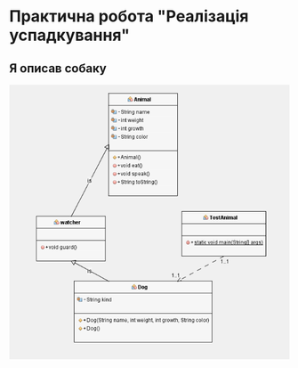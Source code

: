 # Практична робота "Реалізація успадкування"
Я описав собаку
---------
![](https://github.com/ppc-ntu-khpi/35-inheritance-Evgeniu603/blob/master/%D0%A1%D0%BD%D0%B8%D0%BC%D0%BE%D0%BA.PNG)
